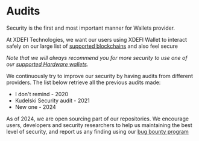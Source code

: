 # Audits

Security is the first and most important manner for Wallets provider.

At XDEFI Technologies, we want our users using XDEFI Wallet to interact safely on our large list of [supported blockchains](./supported-blockchains) and also feel secure

_Note that we will always recommend you for more security to use one of our [supported Hardware wallets](./supported-hardware-wallets)._

We continuously try to improve our security by having audits from different providers. The list below retrieve all the previous audits made:

- I don't remind - 2020
- Kudelski Security audit - 2021
- New one - 2024

As of 2024, we are open sourcing part of our repositories. We encourage users, developers and security researchers to help us maintaining the best level of security, and report us any finding using our [bug bounty program](./bug-bounty-program)
